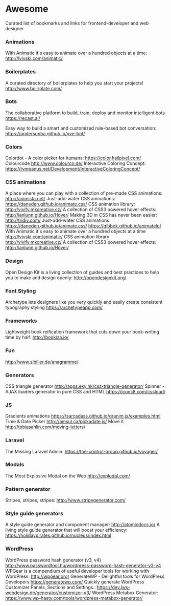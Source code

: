 # Awesome
Curated list of bookmarks and links for frontend-developer and web designer

### Animations
With Animatic it's easy to animate over a hundred objects at a time: http://lvivski.com/animatic/

### Boilerplates
A curated directory of boilerplates to help you start your projects! http://www.boilrplate.com/

### Bots
The collaborative platform to build, train, deploy and monitor intelligent bots https://recast.ai/

Easy way to build a smart and customized rule-based bot conversation: https://andersonba.github.io/yve-bot/

### Colors
Colordot - A color picker for humans: https://color.hailpixel.com/
Colourcode http://www.colourco.de/
Interactive Coloring Concept: https://tympanus.net/Development/InteractiveColoringConcept/

### CSS animations
A place where you can play with a collection of pre-made CSS animations: http://animista.net/
Just-add-water CSS animations: https://daneden.github.io/animate.css/
CSS animation library: http://vivify.mkcreative.cz/
A collection of CSS3 powered hover effects: http://ianlunn.github.io/Hover/
Making 3D in CSS has never been easier: http://tridiv.com/
Just-add-water CSS animations https://daneden.github.io/animate.css/ https://gibbok.github.io/animatelo/
With Animatic it's easy to animate over a hundred objects at a time http://lvivski.com/animatic/
CSS animation library http://vivify.mkcreative.cz/
A collection of CSS3 powered hover effects: http://ianlunn.github.io/Hover/ 

### Design
Open Design Kit is a living collection of guides and best practices to help you to make and design openly: http://opendesignkit.org/

### Font Styling
Archetype lets designers like you very quickly and easily create consistent typography styling https://archetypeapp.com/

### Frameworks
Lightweight book reification framework that cuts down your book-writing time by half: http://bookiza.io/

### Fun
http://www.sibiller.de/anagramme/

### Generators
CSS triangle generator http://apps.eky.hk/css-triangle-generator/
Spinner - AJAX loaders generator in pure CSS and HTML https://icons8.com/cssload/

### JS
Gradients animations https://sarcadass.github.io/granim.js/examples.html
Time & Date Picker http://amsul.ca/pickadate.js/
Move it http://tobiasahlin.com/moving-letters/

### Laravel
The Missing Laravel Admin: https://the-control-group.github.io/voyager/

### Modals
The Most Explosive Modal on the Web http://explodal.com/

### Pattern generator
Stripes, stripes, stripes: http://www.stripegenerator.com/

### Style guide generators
A style guide generator and component manager: http://atomicdocs.io/
A living style guide generator that will boost your efficiency: https://holidaypirates.github.io/nucleus/index.html

### WordPress
WordPress password hash generator (v3, v4) http://www.passwordtool.hu/wordpress-password-hash-generator-v3-v4
WPGear is a compendium of useful developer tools for working with WordPress: http://wpgear.org/
GenerateWP - Delightful tools for WordPress Developers https://generatewp.com/
Quickly generate WordPress Customizer Panels, Sections and Settings.: https://dev.lws-webdesign.de/generator/customizer-v3/
WordPress Metabox Generator: https://www.wp-hasty.com/tools/wordpress-metabox-generator/




